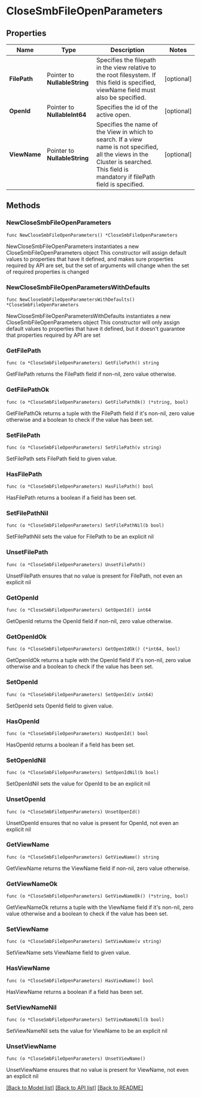 # CloseSmbFileOpenParameters

## Properties

Name | Type | Description | Notes
------------ | ------------- | ------------- | -------------
**FilePath** | Pointer to **NullableString** | Specifies the filepath in the view relative to the root filesystem. If this field is specified, viewName field must also be specified. | [optional] 
**OpenId** | Pointer to **NullableInt64** | Specifies the id of the active open. | [optional] 
**ViewName** | Pointer to **NullableString** | Specifies the name of the View in which to search. If a view name is not specified, all the views in the Cluster is searched. This field is mandatory if filePath field is specified. | [optional] 

## Methods

### NewCloseSmbFileOpenParameters

`func NewCloseSmbFileOpenParameters() *CloseSmbFileOpenParameters`

NewCloseSmbFileOpenParameters instantiates a new CloseSmbFileOpenParameters object
This constructor will assign default values to properties that have it defined,
and makes sure properties required by API are set, but the set of arguments
will change when the set of required properties is changed

### NewCloseSmbFileOpenParametersWithDefaults

`func NewCloseSmbFileOpenParametersWithDefaults() *CloseSmbFileOpenParameters`

NewCloseSmbFileOpenParametersWithDefaults instantiates a new CloseSmbFileOpenParameters object
This constructor will only assign default values to properties that have it defined,
but it doesn't guarantee that properties required by API are set

### GetFilePath

`func (o *CloseSmbFileOpenParameters) GetFilePath() string`

GetFilePath returns the FilePath field if non-nil, zero value otherwise.

### GetFilePathOk

`func (o *CloseSmbFileOpenParameters) GetFilePathOk() (*string, bool)`

GetFilePathOk returns a tuple with the FilePath field if it's non-nil, zero value otherwise
and a boolean to check if the value has been set.

### SetFilePath

`func (o *CloseSmbFileOpenParameters) SetFilePath(v string)`

SetFilePath sets FilePath field to given value.

### HasFilePath

`func (o *CloseSmbFileOpenParameters) HasFilePath() bool`

HasFilePath returns a boolean if a field has been set.

### SetFilePathNil

`func (o *CloseSmbFileOpenParameters) SetFilePathNil(b bool)`

 SetFilePathNil sets the value for FilePath to be an explicit nil

### UnsetFilePath
`func (o *CloseSmbFileOpenParameters) UnsetFilePath()`

UnsetFilePath ensures that no value is present for FilePath, not even an explicit nil
### GetOpenId

`func (o *CloseSmbFileOpenParameters) GetOpenId() int64`

GetOpenId returns the OpenId field if non-nil, zero value otherwise.

### GetOpenIdOk

`func (o *CloseSmbFileOpenParameters) GetOpenIdOk() (*int64, bool)`

GetOpenIdOk returns a tuple with the OpenId field if it's non-nil, zero value otherwise
and a boolean to check if the value has been set.

### SetOpenId

`func (o *CloseSmbFileOpenParameters) SetOpenId(v int64)`

SetOpenId sets OpenId field to given value.

### HasOpenId

`func (o *CloseSmbFileOpenParameters) HasOpenId() bool`

HasOpenId returns a boolean if a field has been set.

### SetOpenIdNil

`func (o *CloseSmbFileOpenParameters) SetOpenIdNil(b bool)`

 SetOpenIdNil sets the value for OpenId to be an explicit nil

### UnsetOpenId
`func (o *CloseSmbFileOpenParameters) UnsetOpenId()`

UnsetOpenId ensures that no value is present for OpenId, not even an explicit nil
### GetViewName

`func (o *CloseSmbFileOpenParameters) GetViewName() string`

GetViewName returns the ViewName field if non-nil, zero value otherwise.

### GetViewNameOk

`func (o *CloseSmbFileOpenParameters) GetViewNameOk() (*string, bool)`

GetViewNameOk returns a tuple with the ViewName field if it's non-nil, zero value otherwise
and a boolean to check if the value has been set.

### SetViewName

`func (o *CloseSmbFileOpenParameters) SetViewName(v string)`

SetViewName sets ViewName field to given value.

### HasViewName

`func (o *CloseSmbFileOpenParameters) HasViewName() bool`

HasViewName returns a boolean if a field has been set.

### SetViewNameNil

`func (o *CloseSmbFileOpenParameters) SetViewNameNil(b bool)`

 SetViewNameNil sets the value for ViewName to be an explicit nil

### UnsetViewName
`func (o *CloseSmbFileOpenParameters) UnsetViewName()`

UnsetViewName ensures that no value is present for ViewName, not even an explicit nil

[[Back to Model list]](../README.md#documentation-for-models) [[Back to API list]](../README.md#documentation-for-api-endpoints) [[Back to README]](../README.md)


